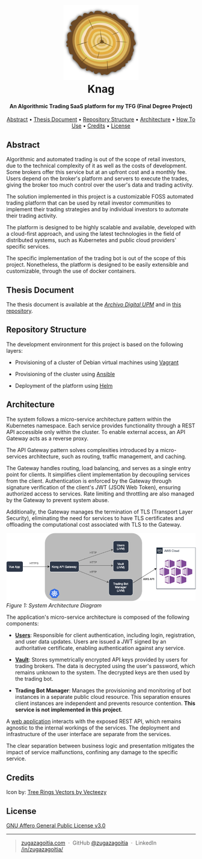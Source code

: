 <h1 align="center">
  <br>
  <a href="https://github.com/zugazagoitia/knag">
    <img src="https://raw.githubusercontent.com/zugazagoitia/knag/main/icons/logo@0.25x.png" alt="Knag logo" width="200">
  </a>
  <br>
  Knag
  <br>
</h1>

<h4 align="center">An Algorithmic Trading SaaS platform for my TFG (Final Degree Project)</h4>

<!--
<p align="center">
  <a href="badge-link">
    <img style="visibility: hidden" src="badge-image" alt="badge-alt">
  </a>
</p>
-->

<p align="center">
  <a href="#abstract">Abstract</a> •
  <a href="#thesis-document">Thesis Document</a> •
  <a href="#repository-structure">Repository Structure</a> •
  <a href="#architecture">Architecture</a> •
  <a href="#how-to-use">How To Use</a> •
  <a href="#credits">Credits</a> •
  <a href="#license">License</a>
</p>

## Abstract

Algorithmic and automated trading is out of the scope of retail investors, due to the technical complexity of it as well as the costs of development.
Some brokers offer this service but at an upfront cost and a monthly fee. Users depend on the broker's platform and servers to execute the trades, giving the broker too much control over the user's data and trading activity.

The solution implemented in this project is a customizable FOSS automated trading platform that can be used by retail investor communities to implement their trading strategies and by individual investors to automate their trading activity.

The platform is designed to be highly scalable and available, developed with a cloud-first approach, and using the latest technologies in the field of distributed systems, such as Kubernetes and public cloud providers' specific services.

The specific implementation of the trading bot is out of the scope of this project. Nonetheless, the platform is designed to be easily extensible and customizable, through the use of docker containers.

## Thesis Document

The thesis document is available at the _[Archivo Digital UPM](https://oa.upm.es/75023/)_ and in [this repository](memoria.pdf).

## Repository Structure

The development environment for this project is based on the following layers:

- Provisioning of a cluster of Debian virtual machines using [Vagrant](/vagrant/README.md)

- Provisioning of the cluster using [Ansible](/ansible/README.md)

- Deployment of the platform using [Helm](/helm/README.md)

## Architecture

The system follows a micro-service architecture pattern within the Kubernetes namespace. Each service provides functionality through a REST API accessible only within the cluster. To enable external access, an API Gateway acts as a reverse proxy.

The API Gateway pattern solves complexities introduced by a micro-services architecture, such as routing, traffic management, and caching.

The Gateway handles routing, load balancing, and serves as a single entry point for clients. It simplifies client implementation by decoupling services from the client. Authentication is enforced by the Gateway through signature verification of the client's JWT (JSON Web Token), ensuring authorized access to services. Rate limiting and throttling are also managed by the Gateway to prevent system abuse.

Additionally, the Gateway manages the termination of TLS (Transport Layer Security), eliminating the need for services to have TLS certificates and offloading the computational cost associated with TLS to the Gateway.

![System Architecture Diagram](img/system-diagram.png)
*Figure 1: System Architecture Diagram*

The application's micro-service architecture is composed of the following components:

- [**Users**](https://github.com/zugazagoitia/knag-users): Responsible for client authentication, including login, registration, and user data updates. Users are issued a JWT signed by an authoritative certificate, enabling authentication against any service.

- [**Vault**](https://github.com/zugazagoitia/knag-vault): Stores symmetrically encrypted API keys provided by users for trading brokers. The data is decrypted using the user's password, which remains unknown to the system. The decrypted keys are then used by the trading bot.

- **Trading Bot Manager**: Manages the provisioning and monitoring of bot instances in a separate public cloud resource. This separation ensures client instances are independent and prevents resource contention. **This service is not implemented in this project**.

A [web application](https://github.com/zugazagoitia/knag-web) interacts with the exposed REST API, which remains agnostic to the internal workings of the services. The deployment and infrastructure of the user interface are separate from the services.

The clear separation between business logic and presentation mitigates the impact of service malfunctions, confining any damage to the specific service.

## Credits

Icon by: <a href="https://www.vecteezy.com/free-vector/tree-rings">Tree Rings Vectors by Vecteezy</a>

## License

[GNU Affero General Public License v3.0](/LICENSE)

---

> [zugazagoitia.com](https://www.zugazagoitia.com) &nbsp;&middot;&nbsp;
> GitHub [@zugazagoitia](https://github.com/zugazagoitia) &nbsp;&middot;&nbsp;
> LinkedIn [/in/zugazagoitia/](https://www.linkedin.com/in/zugazagoitia/)

